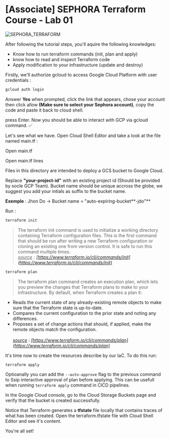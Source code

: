 # [Associate] SEPHORA Terraform Course - Lab 01

![SEPHORA_TERRAFORM](https://storage.googleapis.com/s4a-shared-terraform-gcs-lab-materials/sephora_terraform_bw.png)

After following the tutorial steps, you'll aquire the following knowledges:
- Know how to run terraform commands (init, plan and apply)
- know how to read and inspect Terraform code
- Apply modification to your infrastructure (update and destroy)


Firstly, we'll authorize gcloud to access Google Cloud Platform with user credentials :

```bash
gcloud auth login
```

Answer **Yes** when prompted, click the link that appears, chose your account then click allow **(Make sure to select your Sephora account)**, copy the code and paste it back to cloud shell.

press Enter. Now you should be able to interact with GCP via gcloud command. :white_check_mark:

Let's see what we have. Open Cloud Shell Editor and take a look at the file named main.tf :

<walkthrough-editor-open-file filePath="cloudshell_open/terraform_labs/associate/lab_01/iac/main.tf">Open main.tf</walkthrough-editor-open-file>

<walkthrough-editor-select-line filePath="cloudshell_open/terraform_labs/associate/lab_01/iac/main.tf" startLine="1" endLine="3">Open main.tf lines</walkthrough-editor-select-line>


Files in this directory are intended to deploy a GCS bucket to Google Cloud.

Replace **"your-project-id"** with an existing project id (Should be provided by socle GCP Team).
Bucket name should be unique accross the globe, we suggest you add your intials as suffix to the bucket name.

__Exemple__ : Jhon Do -> Bucket name = "auto-expiring-bucket**-jdo"**

Run :
```bash
terraform init
```
>The terraform init command is used to initialize a working directory containing Terraform configuration files. This is the first command that should be run after writing a new Terraform configuration or cloning an existing one from version control. It is safe to run this command multiple times.  
<em><u>source</u> :  [https://www.terraform.io/cli/commands/init](https://www.terraform.io/cli/commands/init)</em>

```bash
terraform plan
```
> The terraform plan command creates an execution plan, which lets you preview the changes that Terraform plans to make to your infrastructure. By default, when Terraform creates a plan it:
- Reads the current state of any already-existing remote objects to make sure that the Terraform state is up-to-date.  
- Compares the current configuration to the prior state and noting any differences.
- Proposes a set of change actions that should, if applied, make the remote objects match the configuration.
</br><br>
<em><u>source</u> :  [https://www.terraform.io/cli/commands/plan](https://www.terraform.io/cli/commands/plan)</em>

It's time now to create the resources describe by our IaC. To do this run:
```bash
terraform apply
```
Optioanally you can add the `--auto-approve` flag to the previous command to Ssip interactive approval of plan before applying. This can be usefull when running `terraform apply` command in CICD pipelines.

In the Google Cloud console, go to the Cloud Storage Buckets page and verify that the bucket is created successfully.

Notice that Terraform generates a **tfstate** file locally that contains traces of what has been created. Open the terraform.tfstate file with Cloud Shell Editor and see it's content.

<walkthrough-conclusion-trophy></walkthrough-conclusion-trophy>

You're all set!
